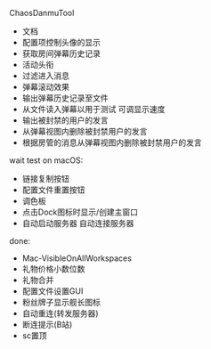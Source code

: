ChaosDanmuTool

- 文档
- 配置项控制头像的显示
- 获取房间弹幕历史记录
- 活动头衔
- 过滤进入消息
- 弹幕滚动效果
- 输出弹幕历史记录至文件
- 从文件读入弹幕以用于测试 可调显示速度
- 输出被封禁的用户的发言
- 从弹幕视图内删除被封禁用户的发言
- 根据房管的消息从弹幕视图内删除被封禁用户的发言

wait test on macOS:

- 链接复制按钮
- 配置文件重置按钮
- 调色板
- 点击Dock图标时显示/创建主窗口
- 自动启动服务器 自动连接服务器

done:

- Mac-VisibleOnAllWorkspaces
- 礼物价格小数位数
- 礼物合并
- 配置文件设置GUI
- 粉丝牌子显示舰长图标
- 自动重连(转发服务器)
- 断连提示(B站)
- sc置顶
